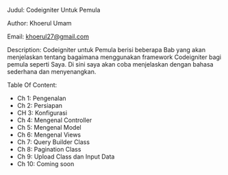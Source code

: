 Judul: Codeigniter Untuk Pemula

Author: Khoerul Umam

Email: khoerul27@gmail.com

Description: Codeigniter untuk Pemula berisi beberapa Bab yang akan menjelaskan tentang bagaimana menggunakan framework Codeigniter bagi pemula seperti Saya. Di sini saya akan coba menjelaskan dengan bahasa sederhana dan menyenangkan.

Table Of Content:
- Ch 1: Pengenalan
- Ch 2: Persiapan
- CH 3: Konfigurasi
- Ch 4: Mengenal Controller
- Ch 5: Mengenal Model
- Ch 6: Mengenal Views
- Ch 7: Query Builder Class
- Ch 8: Pagination Class
- Ch 9: Upload Class dan Input Data
- Ch 10: Coming soon